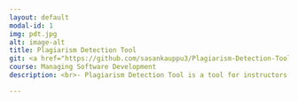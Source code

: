 ```yaml
---
layout: default
modal-id: 1
img: pdt.jpg
alt: image-alt
title: Plagiarism Detection Tool
git: <a href="https://github.com/sasankauppu3/Plagiarism-Detection-Tool">Github</a>
course: Managing Software Development
description: <br>- Plagiarism Detection Tool is a tool for instructors to detect plagiarism on multiple student submissions (Python code files) with scores and compare them line-by-line for plagiarism. This tool has been built and deployed as a web-based system using Java SpringBoot, Jenkins for Continuous Integration and deployed on AWS. <br>- Various Abstract syntax tree matching algorithms have been implemented for detecting plagiarism, and a gradient descent algorithm has been used on the outputs of the algorithms as a Machine Learning model to improve the plagiarism score prediction.

---
```

